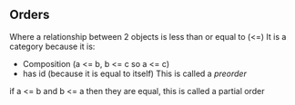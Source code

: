 ## Orders
Where a relationship between 2 objects is less than or equal to (<=)
It is a category because it is:
- Composition (a <= b, b <= c so a <= c)
- has id (because it is equal to itself)
This is called a *preorder*

if a <= b and b <= a then they are equal, this is called a partial order
